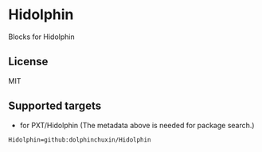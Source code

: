 # Hidolphin

Blocks for Hidolphin
## License

MIT

## Supported targets

* for PXT/Hidolphin
(The metadata above is needed for package search.)

```package
Hidolphin=github:dolphinchuxin/Hidolphin
```


